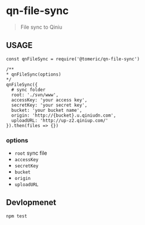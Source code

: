# qn-file-sync

> File sync to Qiniu

## USAGE

```
const qnFileSync = require('@tomeric/qn-file-sync')

/**
* qnFileSync(options)
*/
qnFileSync({
  # sync folder
  root: './svn/www',
  accessKey: 'your access key',
  secretKey: 'your secret key',
  bucket: 'your bucket name',
  origin: 'http://{bucket}.u.qiniudn.com',
  uploadURL: 'http://up-z2.qiniup.com/'
}).then(files => {})
```

### options
  * `root` sync file 
  * `accessKey`
  * `secretKey`
  * `bucket`
  * `origin`
  * `uploadURL`

## Devlopmenet

```
npm test
```
